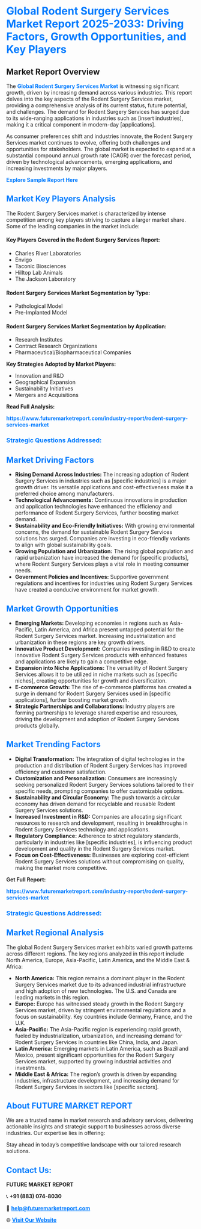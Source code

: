 <h1 style="color: #007BFF;">Global Rodent Surgery Services Market Report 2025-2033: Driving Factors, Growth Opportunities, and Key Players</h1>

<section id="overview">
<h2>Market Report Overview</h2>
<p>The <a href="https://www.futuremarketreport.com/industry-report/rodent-surgery-services-market" style="color: #007BFF; text-decoration: none;"><strong>Global Rodent Surgery Services Market</strong></a> is witnessing significant growth, driven by increasing demand across various industries. This report delves into the key aspects of the Rodent Surgery Services market, providing a comprehensive analysis of its current status, future potential, and challenges. The demand for Rodent Surgery Services has surged due to its wide-ranging applications in industries such as [insert industries], making it a critical component in modern-day [applications].</p>
<p>As consumer preferences shift and industries innovate, the Rodent Surgery Services market continues to evolve, offering both challenges and opportunities for stakeholders. The global market is expected to expand at a substantial compound annual growth rate (CAGR) over the forecast period, driven by technological advancements, emerging applications, and increasing investments by major players.</p>
</section>

<section id="overview">
<p><a href="https://www.futuremarketreport.com/request-sample/reportId=77287" style="color: #007BFF; text-decoration: none;"><strong>Explore Sample Report Here</strong></a></p>
</section>

<section id="key-players">
<h2 style="color: #007BFF;">Market Key Players Analysis</h2>
<p>The Rodent Surgery Services market is characterized by intense competition among key players striving to capture a larger market share. Some of the leading companies in the market include:</p>
<h4>Key Players Covered in the Rodent Surgery Services Report:</h4>
<ul><li>Charles River Laboratories</li><li>Envigo</li><li>Taconic Biosciences</li><li>Hilltop Lab Animals</li><li>The Jackson Laboratory</li></ul>
<h4>Rodent Surgery Services Market Segmentation by Type:</h4>
<ul><li>Pathological Model</li><li>Pre-Implanted Model</li></ul>

<h4>Rodent Surgery Services Market Segmentation by Application:</h4>
<ul><li>Research Institutes</li><li>Contract Research Organizations</li><li>Pharmaceutical/Biopharmaceutical Companies</li></ul>
<p><strong>Key Strategies Adopted by Market Players:</strong></p>
<ul>
<li>Innovation and R&D</li>
<li>Geographical Expansion</li>
<li>Sustainability Initiatives</li>
<li>Mergers and Acquisitions</li>
</ul>
</section>

<section>
<p><strong>Read Full Analysis: </strong></p><a href="https://www.futuremarketreport.com/industry-report/rodent-surgery-services-market" style="color: #007BFF; text-decoration: none;"><strong>https://www.futuremarketreport.com/industry-report/rodent-surgery-services-market</strong></a>
<h3 style="color: #007BFF;">Strategic Questions Addressed:</h3>
</section>

<section id="driving-factors">
<h2 style="color: #007BFF;">Market Driving Factors</h2>
<ul>
<li><strong>Rising Demand Across Industries:</strong> The increasing adoption of Rodent Surgery Services in industries such as [specific industries] is a major growth driver. Its versatile applications and cost-effectiveness make it a preferred choice among manufacturers.</li>
<li><strong>Technological Advancements:</strong> Continuous innovations in production and application technologies have enhanced the efficiency and performance of Rodent Surgery Services, further boosting market demand.</li>
<li><strong>Sustainability and Eco-Friendly Initiatives:</strong> With growing environmental concerns, the demand for sustainable Rodent Surgery Services solutions has surged. Companies are investing in eco-friendly variants to align with global sustainability goals.</li>
<li><strong>Growing Population and Urbanization:</strong> The rising global population and rapid urbanization have increased the demand for [specific products], where Rodent Surgery Services plays a vital role in meeting consumer needs.</li>
<li><strong>Government Policies and Incentives:</strong> Supportive government regulations and incentives for industries using Rodent Surgery Services have created a conducive environment for market growth.</li>
</ul>
</section>

<section id="growth-opportunities">
<h2 style="color: #007BFF;">Market Growth Opportunities</h2>
<ul>
<li><strong>Emerging Markets:</strong> Developing economies in regions such as Asia-Pacific, Latin America, and Africa present untapped potential for the Rodent Surgery Services market. Increasing industrialization and urbanization in these regions are key growth drivers.</li>
<li><strong>Innovative Product Development:</strong> Companies investing in R&D to create innovative Rodent Surgery Services products with enhanced features and applications are likely to gain a competitive edge.</li>
<li><strong>Expansion into Niche Applications:</strong> The versatility of Rodent Surgery Services allows it to be utilized in niche markets such as [specific niches], creating opportunities for growth and diversification.</li>
<li><strong>E-commerce Growth:</strong> The rise of e-commerce platforms has created a surge in demand for Rodent Surgery Services used in [specific applications], further boosting market growth.</li>
<li><strong>Strategic Partnerships and Collaborations:</strong> Industry players are forming partnerships to leverage shared expertise and resources, driving the development and adoption of Rodent Surgery Services products globally.</li>
</ul>
</section>

<section id="trending-factors">
<h2 style="color: #007BFF;">Market Trending Factors</h2>
<ul>
<li><strong>Digital Transformation:</strong> The integration of digital technologies in the production and distribution of Rodent Surgery Services has improved efficiency and customer satisfaction.</li>
<li><strong>Customization and Personalization:</strong> Consumers are increasingly seeking personalized Rodent Surgery Services solutions tailored to their specific needs, prompting companies to offer customizable options.</li>
<li><strong>Sustainability and Circular Economy:</strong> The push towards a circular economy has driven demand for recyclable and reusable Rodent Surgery Services solutions.</li>
<li><strong>Increased Investment in R&D:</strong> Companies are allocating significant resources to research and development, resulting in breakthroughs in Rodent Surgery Services technology and applications.</li>
<li><strong>Regulatory Compliance:</strong> Adherence to strict regulatory standards, particularly in industries like [specific industries], is influencing product development and quality in the Rodent Surgery Services market.</li>
<li><strong>Focus on Cost-Effectiveness:</strong> Businesses are exploring cost-efficient Rodent Surgery Services solutions without compromising on quality, making the market more competitive.</li>
</ul>
</section>

<section>
<p><strong>Get Full Report: </strong></p><a href="https://www.futuremarketreport.com/industry-report/rodent-surgery-services-market" style="color: #007BFF; text-decoration: none;"><strong>https://www.futuremarketreport.com/industry-report/rodent-surgery-services-market</strong></a>
<h3 style="color: #007BFF;">Strategic Questions Addressed:</h3>
</section>


<section id="regional-analysis">
<h2 style="color: #007BFF;">Market Regional Analysis</h2>
<p>The global Rodent Surgery Services market exhibits varied growth patterns across different regions. The key regions analyzed in this report include North America, Europe, Asia-Pacific, Latin America, and the Middle East & Africa:</p>
<ul>
<li><strong>North America:</strong> This region remains a dominant player in the Rodent Surgery Services market due to its advanced industrial infrastructure and high adoption of new technologies. The U.S. and Canada are leading markets in this region.</li>
<li><strong>Europe:</strong> Europe has witnessed steady growth in the Rodent Surgery Services market, driven by stringent environmental regulations and a focus on sustainability. Key countries include Germany, France, and the U.K.</li>
<li><strong>Asia-Pacific:</strong> The Asia-Pacific region is experiencing rapid growth, fueled by industrialization, urbanization, and increasing demand for Rodent Surgery Services in countries like China, India, and Japan.</li>
<li><strong>Latin America:</strong> Emerging markets in Latin America, such as Brazil and Mexico, present significant opportunities for the Rodent Surgery Services market, supported by growing industrial activities and investments.</li>
<li><strong>Middle East & Africa:</strong> The region’s growth is driven by expanding industries, infrastructure development, and increasing demand for Rodent Surgery Services in sectors like [specific sectors].</li>
</ul>
</section>

<footer>
<h2 style="color: #007BFF;">About FUTURE MARKET REPORT</h2>
<p>We are a trusted name in market research and advisory services, delivering actionable insights and strategic support to businesses across diverse industries. Our expertise lies in offering:</p>

<p>Stay ahead in today’s competitive landscape with our tailored research solutions.</p>

<h2 style="color: #007BFF;">Contact Us:</h2>
<p><strong>FUTURE MARKET REPORT</strong></p>
<p>📞 <strong>+91 (883) 074-8030</strong></p>
<p>📧 <strong><a href="mailto:help@futuremarketreport.com" style="color: #007BFF;">help@futuremarketreport.com</a></strong></p>
<p>🌐 <strong><a href="https://www.futuremarketreport.com/" style="color: #007BFF;">Visit Our Website</a></strong></p>
</footer>